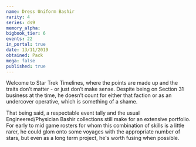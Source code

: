 ```yaml
---
name: Dress Uniform Bashir
rarity: 4
series: ds9
memory_alpha:
bigbook_tier: 6
events: 22
in_portal: true
date: 13/11/2019
obtained: Pack
mega: false
published: true
---
```


Welcome to Star Trek Timelines, where the points are made up and the traits don’t matter - or just don’t make sense. Despite being on Section 31 business at the time, he doesn’t count for either that faction or as an undercover operative, which is something of a shame.

That being said, a respectable event tally and the usual Engineered/Physician Bashir collections still make for an extensive portfolio. For early to mid game rosters for whom this combination of skills is a little rarer, he could glom onto some voyages with the appropriate number of stars, but even as a long term project, he's worth fusing when possible.
